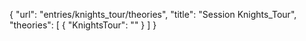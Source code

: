{
    "url": "entries/knights_tour/theories",
    "title": "Session Knights_Tour",
    "theories": [
        {
            "KnightsTour": ""
        }
    ]
}